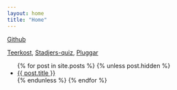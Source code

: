 ```yaml
---
layout: home
title: "Home"
---
```

[Github](https://github.com/Ffyud)

 [Teerkost](https://teerkost.nl), 
 [Stadjers-quiz](https://stadjers-quiz.nl),
 [Pluggar](https://ffyud.github.io/pluggar/)

<ul>
      {% for post in site.posts %}
        {% unless post.hidden %}
      <li>
            <a href="{{ post.url }}">{{ post.title }}</a>
      </li>
        {% endunless %}
      {% endfor %}
</ul>
